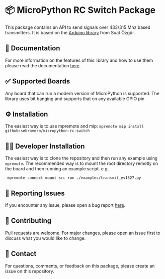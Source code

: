 # 📦 MicroPython RC Switch Package

This package contains an API to send signals over 433/315 Mhz based transmitters.
It is based on the [Arduino library](https://github.com/sui77/rc-switch) from Suat Özgür.

## 📖 Documentation
For more information on the features of this library and how to use them please read the documentation [here](./docs/).

## ✅ Supported Boards

Any board that can run a modern version of MicroPython is supported.
The library uses bit banging and supports that on any available GPIO pin.

## ⚙️ Installation

The easiest way is to use mpremote and mip: `mpremote mip install github:sebromero/micropython-rc-switch`

## 🧑‍💻 Developer Installation

The easiest way is to clone the repository and then run any example using `mpremote`.
The recommended way is to mount the root directory remotly on the board and then running an example script. e.g.

```
 mpremote connect mount src run ./examples/transmit_ev1527.py
```

## 🐛 Reporting Issues

If you encounter any issue, please open a bug report [here](https://github.com/sebromero/micropython-rc-switch/issues). 

## 💪 Contributing

Pull requests are welcome. For major changes, please open an issue first to discuss what you would like to change.

## 🤙 Contact

For questions, comments, or feedback on this package, please create an issue on this repository.